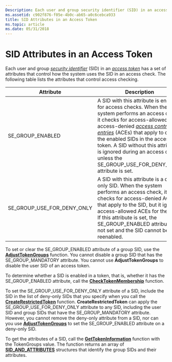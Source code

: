 ```yaml
---
Description: Each user and group security identifier (SID) in an access token has a set of attributes that control how the system uses the SID in an access check. The following table lists the attributes that control access checking.
ms.assetid: c902f876-f05e-4b0c-ab65-a0c6cebca933
title: SID Attributes in an Access Token
ms.topic: article
ms.date: 05/31/2018
---
```


# SID Attributes in an Access Token

Each user and group [*security identifier*](/windows/desktop/SecGloss/s-gly) (SID) in an [*access token*](/windows/desktop/SecGloss/a-gly) has a set of attributes that control how the system uses the SID in an access check. The following table lists the attributes that control access checking.



| Attribute                       | Description                                                                                                                                                                                                                                                                                                                                                                                                                                                                |
|---------------------------------|----------------------------------------------------------------------------------------------------------------------------------------------------------------------------------------------------------------------------------------------------------------------------------------------------------------------------------------------------------------------------------------------------------------------------------------------------------------------------|
| SE\_GROUP\_ENABLED              | A SID with this attribute is enabled for access checks. When the system performs an access check, it checks for access-allowed and access-denied [*access control entries*](/windows/desktop/SecGloss/a-gly) (ACEs) that apply to one of the enabled SIDs in the access token. A SID without this attribute is ignored during an access check unless the SE\_GROUP\_USE\_FOR\_DENY\_ONLY attribute is set.<br/> |
| SE\_GROUP\_USE\_FOR\_DENY\_ONLY | A SID with this attribute is a deny-only SID. When the system performs an access check, it checks for access-denied ACEs that apply to the SID, but it ignores access-allowed ACEs for the SID. If this attribute is set, the SE\_GROUP\_ENABLED attribute is not set and the SID cannot be reenabled.<br/>                                                                                                                                                          |



 

To set or clear the SE\_GROUP\_ENABLED attribute of a group SID, use the [**AdjustTokenGroups**](/windows/win32/api/securitybaseapi/nf-securitybaseapi-adjusttokengroups) function. You cannot disable a group SID that has the SE\_GROUP\_MANDATORY attribute. You cannot use **AdjustTokenGroups** to disable the user SID of an access token.

To determine whether a SID is enabled in a token, that is, whether it has the SE\_GROUP\_ENABLED attribute, call the [**CheckTokenMembership**](/windows/win32/api/securitybaseapi/nf-securitybaseapi-checktokenmembership) function.

To set the SE\_GROUP\_USE\_FOR\_DENY\_ONLY attribute of a SID, include the SID in the list of deny-only SIDs that you specify when you call the [**CreateRestrictedToken**](/windows/win32/api/securitybaseapi/nf-securitybaseapi-createrestrictedtoken) function. **CreateRestrictedToken** can apply the SE\_GROUP\_USE\_FOR\_DENY\_ONLY attribute to any SID, including the user SID and group SIDs that have the SE\_GROUP\_MANDATORY attribute. However, you cannot remove the deny-only attribute from a SID, nor can you use [**AdjustTokenGroups**](/windows/win32/api/securitybaseapi/nf-securitybaseapi-adjusttokengroups) to set the SE\_GROUP\_ENABLED attribute on a deny-only SID.

To get the attributes of a SID, call the [**GetTokenInformation**](/windows/win32/api/securitybaseapi/nf-securitybaseapi-gettokeninformation) function with the TokenGroups value. The function returns an array of [**SID\_AND\_ATTRIBUTES**](/windows/desktop/api/Winnt/ns-winnt-sid_and_attributes) structures that identify the group SIDs and their attributes.

 

